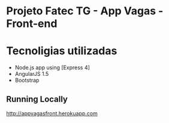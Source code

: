 # Projeto Fatec TG - App Vagas - Front-end

# Tecnoligias utilizadas
- Node.js app using [Express 4]
- AngularJS 1.5
- Bootstrap

## Running Locally
http://appvagasfront.herokuapp.com


